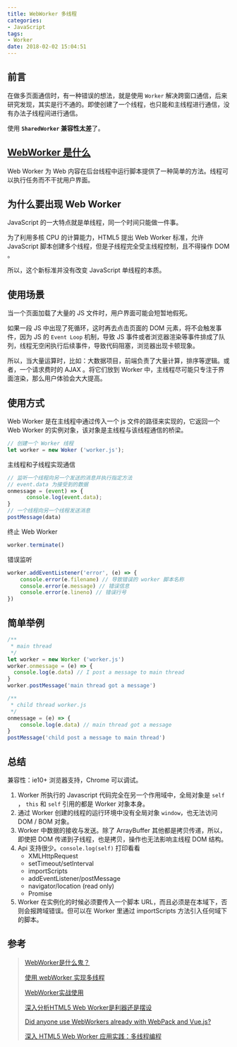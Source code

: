 ```yaml
---
title: WebWorker 多线程
categories:
- JavaScript
tags:
- Worker
date: 2018-02-02 15:04:51
---
```


## 前言

在做多页面通信时，有一种错误的想法，就是使用 `Worker` 解决跨窗口通信，后来研究发现，其实是行不通的。即使创建了一个线程，也只能和主线程进行通信，没有办法子线程间进行通信。

使用 **`SharedWorker` 兼容性太差**了。

## [WebWorker 是什么](https://developer.mozilla.org/zh-CN/docs/Web/API/Web_Workers_API/Using_web_workers)

Web Worker 为 Web 内容在后台线程中运行脚本提供了一种简单的方法。线程可以执行任务而不干扰用户界面。

## 为什么要出现 Web Worker

JavaScript 的一大特点就是单线程，同一个时间只能做一件事。

为了利用多核 CPU 的计算能力，HTML5 提出 Web Worker 标准，允许 JavaScript 脚本创建多个线程，但是子线程完全受主线程控制，且不得操作 DOM 。

所以，这个新标准并没有改变 JavaScript 单线程的本质。

## 使用场景

当一个页面加载了大量的 JS 文件时，用户界面可能会短暂地假死。

如果一段 JS 中出现了死循环，这时再去点击页面的 DOM 元素，将不会触发事件，因为 JS 的 `Event Loop` 机制，导致 JS 事件或者浏览器渲染等事件排成了队列，线程无空闲执行后续事件，导致代码阻塞，浏览器出现卡顿现象。

所以，当大量运算时，比如：大数据项目，前端负责了大量计算，排序等逻辑。或者，一个请求费时的 AJAX 。将它们放到 Worker 中，主线程尽可能只专注于界面渲染，那么用户体验会大大提高。


## 使用方式

Web Worker 是在主线程中通过传入一个 js 文件的路径来实现的，它返回一个 Web Worker 的实例对象，该对象是主线程与该线程通信的桥梁。

```js
// 创建一个 Worker 线程
let worker = new Woker ('worker.js');
```

主线程和子线程实现通信

```js
// 监听一个线程向另一个发送的消息并执行指定方法
// event.data 为接受到的数据
onmessage = (event) => {
      console.log(event.data);
}
// 一个线程向另一个线程发送消息
postMessage(data)
```

终止 Web Worker

```js
worker.terminate()
```

错误监听

```js
worker.addEventListener('error', (e) => {
    console.error(e.filename) // 导致错误的 worker 脚本名称
    console.error(e.message) // 错误信息
    console.error(e.lineno) // 错误行号
})
```

## 简单举例

```js
/**
 * main thread
 */
let worker = new Worker ('worker.js')
worker.onmessage = (e) => {
  console.log(e.data) // I post a message to main thread
}
worker.postMessage('main thread got a message')

/**
 * child thread worker.js
 */
onmessage = (e) => {
    console.log(e.data) // main thread got a message
}
postMessage('child post a message to main thread')
```

## 总结

兼容性：ie10+ 浏览器支持，Chrome 可以调试。

1. Worker 所执行的 Javascript 代码完全在另一个作用域中，全局对象是 `self` ， `this` 和 `self` 引用的都是 Worker 对象本身。
2. 通过 Worker 创建的线程的运行环境中没有全局对象 `window`，也无法访问 DOM / BOM 对象。
3. Worker 中数据的接收与发送。除了 ArrayBuffer 其他都是拷贝传递，所以，即使把 DOM 传递到子线程，也是拷贝，操作也无法影响主线程 DOM 结构。
4. Api 支持很少。`console.log(self)` 打印看看
      - XMLHttpRequest
      - setTimeout/setInterval
      - importScripts
      - addEventListener/postMessage
      - navigator/location (read only)
      - Promise
5. Worker 在实例化的时候必须要传入一个脚本 URL，而且必须是在本域下，否则会报跨域错误。但可以在 Worker 里通过 importScripts 方法引入任何域下的脚本。

## 参考
> [WebWorker是什么鬼？](http://mdsa.51cto.com/art/201511/497002.htm)
>
> [使用 webWorker 实现多线程](https://zhuanlan.zhihu.com/p/29219879)
>
> [WebWorker实战使用](http://www.cnblogs.com/dojo-lzz/p/7899283.html)
>
> [深入分析HTML5 Web Worker是利器还是摆设](https://yq.aliyun.com/ziliao/25009)
>
> [Did anyone use WebWorkers already with WebPack and Vue.js?](https://github.com/israelss/vue-worker)
>
> [深入 HTML5 Web Worker 应用实践：多线程编程](https://www.ibm.com/developerworks/cn/web/1112_sunch_webworker/)